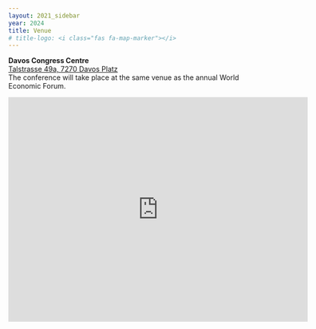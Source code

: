 ```yaml
---
layout: 2021_sidebar
year: 2024
title: Venue
# title-logo: <i class="fas fa-map-marker"></i> 
---
```


<b>Davos Congress Centre</b>
<br>
[Talstrasse 49a, 7270 Davos Platz](https://goo.gl/maps/LBGMxjuT6ijv57vW7)<br>
The conference will take place at the same venue as the annual World Economic Forum.

<div class="col-md-12 assia" style="text-align: center">
<iframe src="https://www.google.com/maps/embed?pb=!1m14!1m8!1m3!1d10924.649885885656!2d9.830758!3d46.8011054!3m2!1i1024!2i768!4f13.1!3m3!1m2!1s0x4784a6a94c04726d%3A0xf16b06b0dbdd99a7!2sDavos%20Congress%20Centre!5e0!3m2!1sen!2sch!4v1683885075347!5m2!1sen!2sch" width="600" height="450" style="border:0;" allowfullscreen="" loading="lazy" referrerpolicy="no-referrer-when-downgrade"></iframe>
</div>
